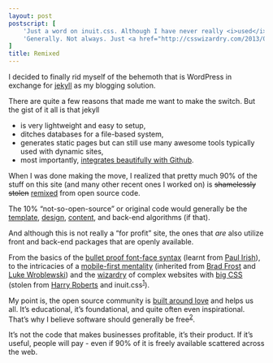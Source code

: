 ```yaml
---
layout: post
postscript: [
	'Just a word on inuit.css. Although I have never really <i>used</i> the library, I can&rsquo;t say that I have never used components of it. Honestly, it&rsquo;s an amazing resource that I keep referring back to when writing markup and making styling decisions - do <a href="https://github.com/csswizardry/inuit.css">check it out</a>.',
	'Generally. Not always. Just <a href="http://csswizardry.com/2013/01/you-know-your-context-on-critical-thinking-and-thinking-for-yourself/">know your context</a>.'
]
title: Remixed
---
```



I decided to finally rid myself of the behemoth that is WordPress in exchange for [jekyll](http://jekyllrb.com/) as my blogging solution.

There are quite a few reasons that made me want to make the switch. But the gist of it all is that jekyll

- is very lightweight and easy to setup,
- ditches databases for a file-based system,
- generates static pages but can still use many awesome tools typically used with dynamic sites,
- most importantly, [integrates beautifully with Github](https://help.github.com/articles/using-jekyll-with-pages).

When I was done making the move, I realized that pretty much 90% of the stuff on this site (and many other recent ones I worked on) is ~~shamelessly stolen~~ [remixed](http://www.ted.com/talks/kirby_ferguson_embrace_the_remix.html) from open source code.

The 10% &ldquo;not-so-open-source&rdquo; or original code would generally be the [template](https://github.com/amsul/amsul.github.com/tree/master/_layouts), [design](https://github.com/amsul/amsul.github.com/tree/master/css), [content](https://github.com/amsul/amsul.github.com/tree/master/_posts), and back-end algorithms (if that).

And although this is not really a &ldquo;for profit&rdquo; site, the ones that *are* also utilize front and back-end packages that are openly available.

From the basics of the [bullet proof font-face syntax](http://paulirish.com/2009/bulletproof-font-face-implementation-syntax/) (learnt from [Paul Irish](https://twitter.com/paul_irish)), to the intricacies of a [mobile-first mentality](http://bradfrostweb.com/blog/mobile/the-many-faces-of-mobile-first/) (inherited from [Brad Frost](https://twitter.com/brad_frost) and [Luke Wroblewski](https://twitter.com/lukew)) and the [wizardry](http://csswizardry.com) of complex websites with [big CSS](https://speakerdeck.com/csswizardry/big-css) (stolen from [Harry Roberts](https://twitter.com/csswizardry) and inuit.css<sup>[1](#postscript_1)</sup>).

My point is, the open source community is [built around love](http://37signals.com/svn/posts/3421-clay-shirky-on-why-love-makes-open-source-communities-work) and helps us all. It&rsquo;s educational, it&rsquo;s foundational, and quite often even inspirational. That&rsquo;s why I believe software should generally be free<sup>[2](#postscript_2)</sup>.

It&rsquo;s not the code that makes businesses profitable, it&rsquo;s their product. If it&rsquo;s useful, people will pay - even if 90% of it is freely available scattered across the web.

